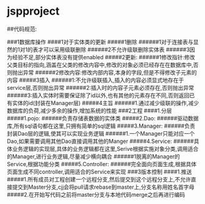 # jspproject

##代码规范:

###1数据库操作
    ####1对于实体类的更新
        #####1删除
            ######1对于连接表与显然的1对1的表才可以采用级联删除
            ######2不允许级联删除实体表
            ######3因为经验不足,部分实体表没有提供enabled
        #####2更新:
            ######1修改指针:修改父类目标的指向,涵盖在父类的修改内容中,修改的对象必须已经存在在数据库中,否则抛出异常
            ######2修改内容:修改内部内容,本身的字段,但是不得修改子元素的内容
        #####3插入
            ######1:不允许级联插入,插入的内容必须显式地存在于service层,否则抛出异常
            ######2:插入时的内容子元素必须存在,否则抛出异常
            ######3:插入实体时需要保证除了id以外,也有其他的元素存在不同,否则返回已有实体的id(封装在Manager层)
        #####4主旨
            ######1.通过减少级联的操作,减少数据库的负荷,减少多余的操作,增加系统的性能
###2工程
    ####1.分层
        #####1.pojo:
            ######负责存储表数据的实体类
        #####2.Dao:
            ######驱动数据库,所有sql语句都在这里,只拥有简单的sql逻辑
        #####3.Manager:
            ######负责封装Dao层的逻辑,使其可以实现业务逻辑
            ######1.一个Manager只能对应一个Dao,如果需要调用其他Dao直接调用其他的Manger
        #####4.Service:
            ######具体业务逻辑的实现层,具体的业务逻辑都在这里,Serive根据实施对象分类,调用适合的Manager,进行业务逻辑,尽量减少横向耦合
            ######1脱离的Manager的Service,根据功能分类
        #####5.Controller:
            ######完全面向页面生成,根据具体页面生成不同controller,调用适合的Service来实现
###3版本控制
    ####1.推送
        #####1.所有成员对工程创建一个远程分支,然后提交到这个远程分支上,不允许直接提交到Master分支,cjj会将pull请求rebase到master上,分支名称用姓名首字母
        #####2.在开始写代码之前将master分支与本地代码merge之后再进行编码
